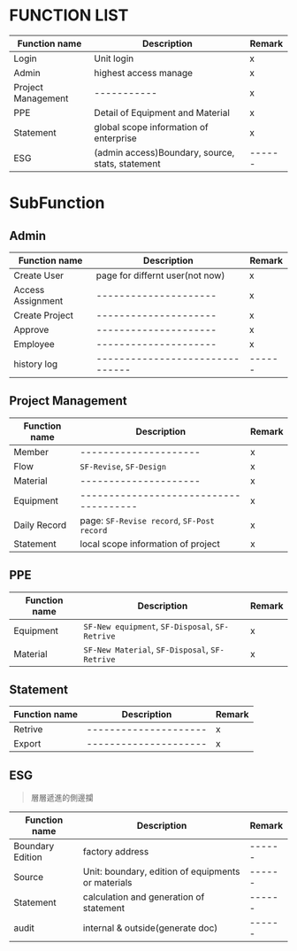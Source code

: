 # FUNCTION LIST

<!-- discussion between frontend and backend -->
 | Function name      | Description                                      | Remark |
 | ------------------ | ------------------------------------------------ | ------ |
 | Login              | Unit login                                       | x      |
 | Admin              | highest access manage                            | x      |
 | Project Management | -----------                                      | x      |
 | PPE                | Detail of Equipment and Material                 | x      |
 | Statement          | global scope information of enterprise           | x      |
 | ESG                | (admin access)Boundary, source, stats, statement | ------ |


 # SubFunction
 ## Admin
 | Function name     | Description                     | Remark |
 | ----------------- | ------------------------------- | ------ |
 | Create User       | page for differnt user(not now) | x      |
 | Access Assignment | ---------------------           | x      |
 | Create Project    | ---------------------           | x      |
 | Approve           | ---------------------           | x      |
 | Employee          | ---------------------           | x      |
 | history log       | ------------------------------- | ------ |


 ## Project Management

 | Function name | Description                                | Remark |
 | ------------- | ------------------------------------------ | ------ |
 | Member        | ---------------------                      | x      |
 | Flow          | `SF-Revise`, `SF-Design`                   | x      |
 | Material      | ---------------------                      | x      |
 | Equipment     | --------------------------------------     | x      |
 | Daily Record  | page: `SF-Revise record`, `SF-Post record` | x      |
 | Statement     | local scope information of project         | x      |


 ## PPE
 <!-- Equipment -->

 | Function name | Description                                     | Remark |
 | ------------- | ----------------------------------------------- | ------ |
 | Equipment     | `SF-New equipment`, `SF-Disposal`, `SF-Retrive` | x      |
 | Material      | `SF-New Material`, `SF-Disposal`, `SF-Retrive`  | x      |


 ## Statement

 | Function name | Description           | Remark |
 | ------------- | --------------------- | ------ |
 | Retrive       | --------------------- | x      |
 | Export        | --------------------- | x      |


 ## ESG
 > 層層遞進的側邊攔

 | Function name    | Description                                        | Remark |
 | ---------------- | -------------------------------------------------- | ------ |
 | Boundary Edition | factory address                                    | ------ |
 | Source           | Unit: boundary, edition of equipments or materials | ------ |
 | Statement        | calculation and generation of statement            | ------ |
 | audit            | internal & outside(generate doc)                   | ------ |
